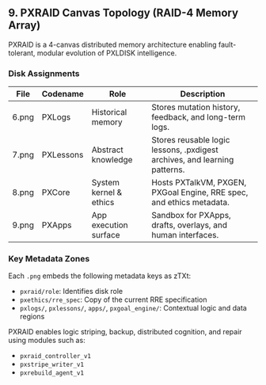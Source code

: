 ## 9. PXRAID Canvas Topology (RAID-4 Memory Array)

PXRAID is a 4-canvas distributed memory architecture enabling fault-tolerant, modular evolution of PXLDISK intelligence.

### Disk Assignments

| File    | Codename     | Role                   | Description |
|---------|--------------|------------------------|-------------|
| 6.png   | PXLogs       | Historical memory      | Stores mutation history, feedback, and long-term logs. |
| 7.png   | PXLessons    | Abstract knowledge     | Stores reusable logic lessons, .pxdigest archives, and learning patterns. |
| 8.png   | PXCore       | System kernel & ethics | Hosts PXTalkVM, PXGEN, PXGoal Engine, RRE spec, and ethics metadata. |
| 9.png   | PXApps       | App execution surface  | Sandbox for PXApps, drafts, overlays, and human interfaces. |

### Key Metadata Zones

Each `.png` embeds the following metadata keys as zTXt:

- `pxraid/role`: Identifies disk role
- `pxethics/rre_spec`: Copy of the current RRE specification
- `pxlogs/`, `pxlessons/`, `apps/`, `pxgoal_engine/`: Contextual logic and data regions

PXRAID enables logic striping, backup, distributed cognition, and repair using modules such as:
- `pxraid_controller_v1`
- `pxstripe_writer_v1`
- `pxrebuild_agent_v1`
